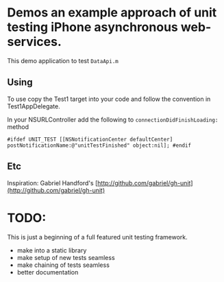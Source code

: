# Demos an example approach of unit testing iPhone asynchronous web-services.

This demo application to test ``DataApi.m``

## Using

To use copy the Test1 target into your code and follow the convention in Test1AppDelegate.

In your NSURLController add the following to ``connectionDidFinishLoading:`` method

``
#ifdef UNIT_TEST
[[NSNotificationCenter defaultCenter] postNotificationName:@"unitTestFinished" object:nil];
#endif
``

## Etc

Inspiration: Gabriel Handford's [http://github.com/gabriel/gh-unit](http://github.com/gabriel/gh-unit)

# TODO:

This is just a beginning of a full featured unit testing framework.

- make into a static library
- make setup of new tests seamless
- make chaining of tests seamless
- better documentation
